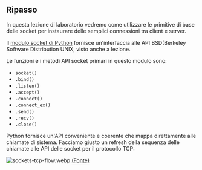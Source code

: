 ## Ripasso
In questa lezione di laboratorio vedremo come utilizzare le primitive di base delle socket per instaurare delle semplici connessioni tra client e server.

Il [modulo socket di Python](https://docs.python.org/3/library/socket.html) fornisce un'interfaccia alle API BSD(Berkeley Software Distribution UNIX, visto anche a lezione. 

Le funzioni e i metodi API socket primari in questo modulo sono:

* `socket()`
* `.bind()`
* `.listen()`
* `.accept()`
* `.connect()`
* `.connect_ex()`
* `.send()`
* `.recv()`
* `.close()`


Python fornisce un'API conveniente e coerente che mappa direttamente alle chiamate di sistema.
Facciamo giusto un refresh della sequenza delle chiamate alle API delle socket per il protocollo TCP:

![sockets-tcp-flow.webp](/home/giorgia/projects/sisr-volterra23/images/sockets-tcp-flow.webp)
[(Fonte)](https://commons.wikimedia.org/wiki/File:InternetSocketBasicDiagram_zhtw.png)